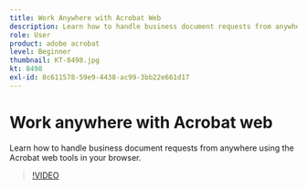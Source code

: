 ```yaml
---
title: Work Anywhere with Acrobat Web
description: Learn how to handle business document requests from anywhere using the Acrobat web tools in your browser
role: User
product: adobe acrobat
level: Beginner
thumbnail: KT-8498.jpg
kt: 8498
exl-id: 8c611578-59e9-4438-ac99-3bb22e661d17
---
```

# Work anywhere with Acrobat web

Learn how to handle business document requests from anywhere using the Acrobat web tools in your browser.

>[!VIDEO](https://video.tv.adobe.com/v/337436?hidetitle=true)
